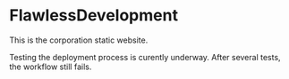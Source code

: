 # FlawlessDevelopment

This is the corporation static website.

Testing the deployment process is curently underway.
After several tests, the workflow still fails.
